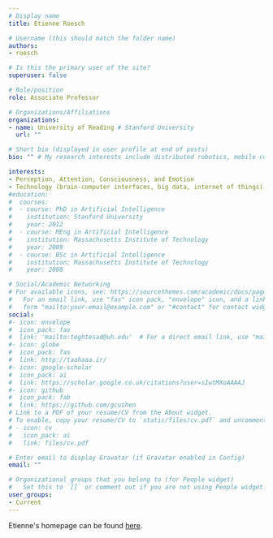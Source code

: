 ```yaml
---
# Display name
title: Etienne Roesch

# Username (this should match the folder name)
authors:
- roesch

# Is this the primary user of the site?
superuser: false

# Role/position
role: Associate Professor

# Organizations/Affiliations
organizations:
- name: University of Reading # Stanford University
  url: ""

# Short bio (displayed in user profile at end of posts)
bio: "" # My research interests include distributed robotics, mobile computing and programmable matter.

interests:
- Perception, Attention, Consciousness, and Emotion
- Technology (brain-computer interfaces, big data, internet of things)
#education:
#  courses:
#  - course: PhD in Artificial Intelligence
#    institution: Stanford University
#    year: 2012
#  - course: MEng in Artificial Intelligence
#    institution: Massachusetts Institute of Technology
#    year: 2009
#  - course: BSc in Artificial Intelligence
#    institution: Massachusetts Institute of Technology
#    year: 2008

# Social/Academic Networking
# For available icons, see: https://sourcethemes.com/academic/docs/page-builder/#icons
#   For an email link, use "fas" icon pack, "envelope" icon, and a link in the
#   form "mailto:your-email@example.com" or "#contact" for contact widget.
social:
#- icon: envelope
#  icon_pack: fas
#  link: 'mailto:teghtesad@uh.edu'  # For a direct email link, use "mailto:test@example.org".
#- icon: globe
#  icon_pack: fas
#  link: http://taahaaa.ir/
#- icon: google-scholar
#  icon_pack: ai
#  link: https://scholar.google.co.uk/citations?user=sIwtMXoAAAAJ
#- icon: github
#  icon_pack: fab
#  link: https://github.com/gcushen
# Link to a PDF of your resume/CV from the About widget.
# To enable, copy your resume/CV to `static/files/cv.pdf` and uncomment the lines below.
# - icon: cv
#   icon_pack: ai
#   link: files/cv.pdf

# Enter email to display Gravatar (if Gravatar enabled in Config)
email: ""

# Organizational groups that you belong to (for People widget)
#   Set this to `[]` or comment out if you are not using People widget.
user_groups:
- Current
---
```

Etienne's homepage can be found [here](https://www.reading.ac.uk/Psychology/About/staff/e-b-roesch.aspx).
